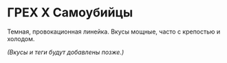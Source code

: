 # ГРЕХ Х Самоубийцы

Темная, провокационная линейка. Вкусы мощные, часто с крепостью и холодом.

_(Вкусы и теги будут добавлены позже.)_